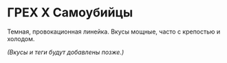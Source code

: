 # ГРЕХ Х Самоубийцы

Темная, провокационная линейка. Вкусы мощные, часто с крепостью и холодом.

_(Вкусы и теги будут добавлены позже.)_